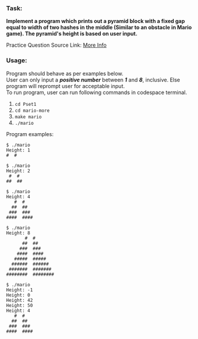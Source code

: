 ### Task:
**Implement a program which prints out a pyramid block with a fixed gap equal to width of two hashes in the middle (Similar to an obstacle in Mario game). The pyramid's height is based on user input.**

Practice Question Source Link: [More Info](https://cs50.harvard.edu/x/2022/psets/1/mario/more/)

### Usage:
Program should behave as per examples below.<br>
User can only input a ***positive number*** between ***1*** and ***8***, inclusive. Else program will reprompt user for acceptable input.<br>
To run program, user can run following commands in codespace terminal.
1. `cd Pset1`
2. `cd mario-more`
3. `make mario`
4. `./mario`

Program examples:
```
$ ./mario
Height: 1
#  #
```
```
$ ./mario
Height: 2
 #  #
##  ##
```
```
$ ./mario
Height: 4
   #  #
  ##  ##
 ###  ###
####  ####
```
```
$ ./mario
Height: 8
       #  #
      ##  ##
     ###  ###
    ####  ####
   #####  #####
  ######  ######
 #######  #######
########  ########
```
```
$ ./mario
Height: -1
Height: 0
Height: 42
Height: 50
Height: 4
   #  #
  ##  ##
 ###  ###
####  ####
```

